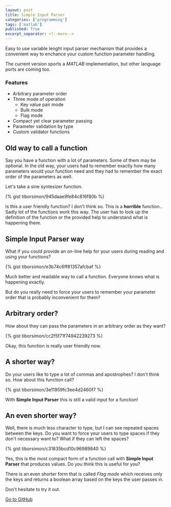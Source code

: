 ```yaml
---
layout: post
title: Simple Input Parser
categories: ['programming']
tags: ['matlab']
published: True
excerpt_separator: <!--more-->
---
```


Easy to use variable lenght input parser mechanism that provides a convenient way to enchance your custom function parameter handling.

The current version sports a _MATLAB_ implementation, but other language ports are coming too.

### Features

- Arbitrary parameter order
- Three mode of operation
   - Key value pair mode
   - Bulk mode
   - Flag mode
- Compact yet clear parameter passing
- Parameter validation by type
- Custom validator functions

<!--more-->

## Old way to call a function

Say you have a function with a lot of parameters. Some of them may be optional. In the old way, your users had to remember exactly how many parameters would your function need and they had to remember the exact order of the parameters as well.

Let's take a sine syntesizer function.

{% gist tiborsimon/945daae9fe84c816f80b %}

Is this a user friendly function? I don't think so. This is a __horrible__ function.. Sadly lot of the functions work this way. The user has to look up the definition of the function or the provided help to understand what is happening there.

## Simple Input Parser way

What if you could provide an on-line help for your users during reading and using your functions?

{% gist tiborsimon/e3b74c6ff81357afcbaf %}

Much better and readable way to call a function. Everyone knows what is happening exactly. 

But do you really need to force your users to remember your parameter order that is probably inconvenient for them? 

## Arbitrary order?

How about they can pass the parameters in an arbitrary order as they want?


{% gist tiborsimon/cc2f5f71f74942239273 %}

Okay, this function is really user friendly now. 

## A shorter way?

Do your users like to type a lot of commas and apostrophes? I don't think so. How about this function call?

{% gist tiborsimon/3e11959fc3ee4d2460f7 %}

With __Simple Input Parser__ this is still a valid input for a function! 

## An even shorter way?

Well, there is much less character to type, but I can see repeated spaces between the keys. Do you want to force your users to type spaces if they don't necessary want to? What if they can left the spaces?

{% gist tiborsimon/c31835bcd10c96989840 %}

Yes, this is the most compact form of a function call with __Simple Input Parser__ that produces values. Do you think this is useful for you?

There is an even shorter form that is called _Flag mode_ which receives only the keys and returns a boolean array based on the keys the user passes in.

Don't hesitate to try it out.

<a href='https://github.com/tiborsimon/simple-input-parser' class="btn-info btn centered"><i class="fa fa-github-alt"></i> Go to GitHub</a>

